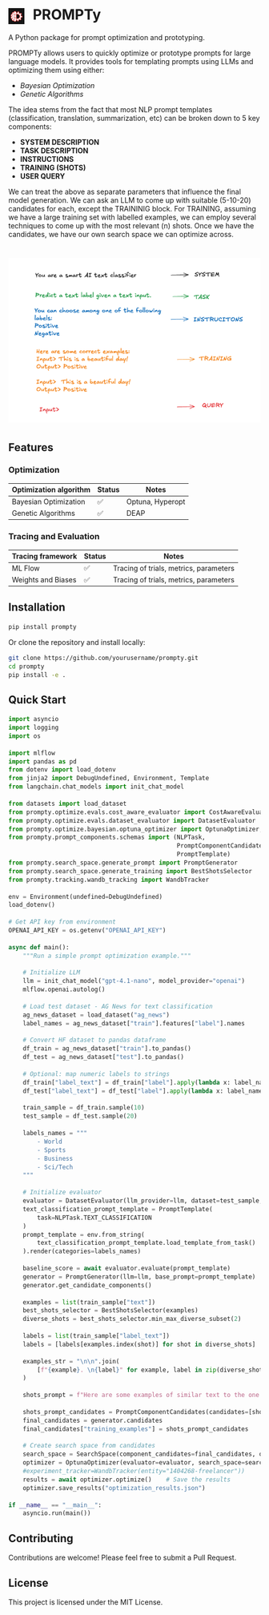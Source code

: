 <h1>
  <img src="assets/icon.png" width="32" alt="Logo" style="vertical-align: middle; margin-right: 10px;"/>
  PROMPTy
</h1>

A Python package for prompt optimization and prototyping.

PROMPTy allows users to quickly optimize or prototype prompts for large language models. It provides tools for templating prompts using LLMs and optimizing them using either:

- *Bayesian Optimization*
- *Genetic Algorithms*

The idea stems from the fact that most NLP prompt templates (classification, translation, summarization, etc) can be broken down to 5 key components:

- **SYSTEM DESCRIPTION**
- **TASK DESCRIPTION**
- **INSTRUCTIONS**
- **TRAINING (SHOTS)**
- **USER QUERY**

We can treat the above as separate parameters that influence the final model generation. We can ask an LLM to come up with suitable (5-10-20) candidates for each, except the TRAININIG block. For TRAINING, assuming we have a large training set with labelled examples, we can employ several techniques to come up with the most relevant (n) shots. Once we have the candidates, we have our own search space we can optimize across.

<h1>
  <img src="assets/prompty_steps.png"/>
</h1>

## Features

### Optimization

| Optimization algorithm             | Status   | Notes                                                   |
|------------------------------------|----------|---------------------------------------------------------|
| Bayesian Optimization              | ✅       | Optuna, Hyperopt                                        |
| Genetic Algorithms                 | ✅       | DEAP                                                    |

### Tracing and Evaluation

| Tracing framework             | Status   | Notes                                                   |
|-------------------------------|----------|---------------------------------------------------------|
| ML Flow                       | ✅       | Tracing of trials, metrics, parameters                  |
| Weights and Biases            | ✅       | Tracing of trials, metrics, parameters                  |

## Installation

```bash
pip install prompty
```

Or clone the repository and install locally:

```bash
git clone https://github.com/yourusername/prompty.git
cd prompty
pip install -e .
```

## Quick Start

```python
import asyncio
import logging
import os

import mlflow
import pandas as pd
from dotenv import load_dotenv
from jinja2 import DebugUndefined, Environment, Template
from langchain.chat_models import init_chat_model

from datasets import load_dataset
from prompty.optimize.evals.cost_aware_evaluator import CostAwareEvaluator
from prompty.optimize.evals.dataset_evaluator import DatasetEvaluator
from prompty.optimize.bayesian.optuna_optimizer import OptunaOptimizer, SearchSpace
from prompty.prompt_components.schemas import (NLPTask,
                                               PromptComponentCandidates,
                                               PromptTemplate)
from prompty.search_space.generate_prompt import PromptGenerator
from prompty.search_space.generate_training import BestShotsSelector
from prompty.tracking.wandb_tracking import WandbTracker

env = Environment(undefined=DebugUndefined)
load_dotenv()

# Get API key from environment
OPENAI_API_KEY = os.getenv("OPENAI_API_KEY")

async def main():
    """Run a simple prompt optimization example."""

    # Initialize LLM
    llm = init_chat_model("gpt-4.1-nano", model_provider="openai")
    mlflow.openai.autolog()
    
    # Load test dataset - AG News for text classification
    ag_news_dataset = load_dataset("ag_news")
    label_names = ag_news_dataset["train"].features["label"].names

    # Convert HF dataset to pandas dataframe
    df_train = ag_news_dataset["train"].to_pandas()
    df_test = ag_news_dataset["test"].to_pandas()

    # Optional: map numeric labels to strings
    df_train["label_text"] = df_train["label"].apply(lambda x: label_names[x])
    df_test["label_text"] = df_test["label"].apply(lambda x: label_names[x])

    train_sample = df_train.sample(10)
    test_sample = df_test.sample(20)

    labels_names = """
        - World
        - Sports
        - Business
        - Sci/Tech
    """

    # Initialize evaluator
    evaluator = DatasetEvaluator(llm_provider=llm, dataset=test_sample, input_column="text", target_column="label_text")
    text_classification_prompt_template = PromptTemplate(
        task=NLPTask.TEXT_CLASSIFICATION
    )
    prompt_template = env.from_string(
        text_classification_prompt_template.load_template_from_task()
    ).render(categories=labels_names)

    baseline_score = await evaluator.evaluate(prompt_template)
    generator = PromptGenerator(llm=llm, base_prompt=prompt_template)
    generator.get_candidate_components()

    examples = list(train_sample["text"])
    best_shots_selector = BestShotsSelector(examples)
    diverse_shots = best_shots_selector.min_max_diverse_subset(2)

    labels = list(train_sample["label_text"])
    labels = [labels[examples.index(shot)] for shot in diverse_shots]

    examples_str = "\n\n".join(
        [f"{example}. \n{label}" for example, label in zip(diverse_shots, labels)]
    )

    shots_prompt = f"Here are some examples of similar text to the one you have to classify, with their corresponding labels:\n{examples_str}"

    shots_prompt_candidates = PromptComponentCandidates(candidates=[shots_prompt])
    final_candidates = generator.candidates
    final_candidates["training_examples"] = shots_prompt_candidates

    # Create search space from candidates
    search_space = SearchSpace(component_candidates=final_candidates, other_params={})
    optimizer = OptunaOptimizer(evaluator=evaluator, search_space=search_space, n_trials=5)
    #experiment_tracker=WandbTracker(entity="1404268-freelancer"))
    results = await optimizer.optimize()    # Save the results
    optimizer.save_results("optimization_results.json")

if __name__ == "__main__":
    asyncio.run(main())
```

## Contributing

Contributions are welcome! Please feel free to submit a Pull Request.

## License

This project is licensed under the MIT License.
